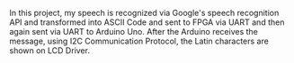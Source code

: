 In this project, my speech is recognized via Google's speech recognition API and transformed into ASCII Code and sent to FPGA via UART and then again sent via UART to Arduino Uno. After the Arduino receives the message, using I2C Communication Protocol, the Latin characters are shown on LCD Driver.
